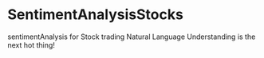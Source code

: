 # SentimentAnalysisStocks
sentimentAnalysis for Stock trading
Natural Language Understanding is the next hot thing!
